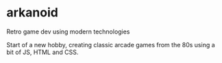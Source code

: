 # arkanoid
Retro game dev using modern technologies

Start of a new hobby, creating classic arcade games from the 80s using a bit of JS, HTML and CSS.
